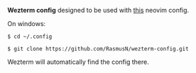 **Wezterm config** designed to be used with [this](https://github.com/RasmusN/nvim-config) neovim config.

On windows: 

`$ cd ~/.config`

`$ git clone https://github.com/RasmusN/wezterm-config.git`

Wezterm will automatically find the config there.

